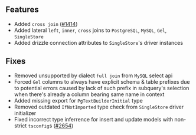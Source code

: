 ## Features

- Added `cross join` \([#1414](https://github.com/drizzle-team/drizzle-orm/issues/1414)\)
- Added lateral `left`, `inner`, `cross` joins to `PostgreSQL`, `MySQL`, `Gel`, `SingleStore`
- Added drizzle connection attributes to `SingleStore`'s driver instances  

## Fixes

- Removed unsupported by dialect `full join` from `MySQL` select api  
- Forced `Gel` columns to always have explicit schema & table prefixes due to potential errors caused by lack of such prefix in subquery's selection when there's already a column bearing same name in context  
- Added missing export for `PgTextBuilderInitial` type  
- Removed outdated `IfNotImported` type check from `SingleStore` driver initializer  
- Fixed incorrect type inferrence for insert and update models with non-strict `tsconfig`s \([#2654](https://github.com/drizzle-team/drizzle-orm/issues/2654)\)